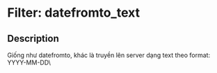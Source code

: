 # Filter: datefromto\_text

## Description

Giống như datefromto, khác là truyền lên server dạng text theo format: YYYY-MM-DD\
